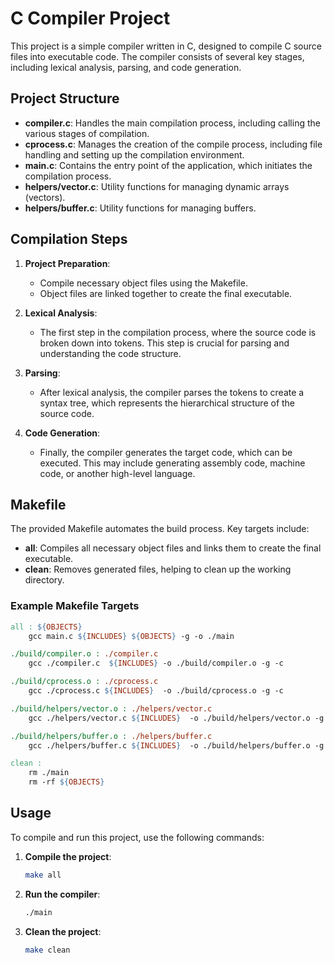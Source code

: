 
# C Compiler Project

This project is a simple compiler written in C, designed to compile C source files into executable code. The compiler consists of several key stages, including lexical analysis, parsing, and code generation. 

## Project Structure

- **compiler.c**: Handles the main compilation process, including calling the various stages of compilation.
- **cprocess.c**: Manages the creation of the compile process, including file handling and setting up the compilation environment.
- **main.c**: Contains the entry point of the application, which initiates the compilation process.
- **helpers/vector.c**: Utility functions for managing dynamic arrays (vectors).
- **helpers/buffer.c**: Utility functions for managing buffers.

## Compilation Steps

1. **Project Preparation**:
   - Compile necessary object files using the Makefile.
   - Object files are linked together to create the final executable.

2. **Lexical Analysis**:
   - The first step in the compilation process, where the source code is broken down into tokens. This step is crucial for parsing and understanding the code structure.

3. **Parsing**:
   - After lexical analysis, the compiler parses the tokens to create a syntax tree, which represents the hierarchical structure of the source code.

4. **Code Generation**:
   - Finally, the compiler generates the target code, which can be executed. This may include generating assembly code, machine code, or another high-level language.

## Makefile

The provided Makefile automates the build process. Key targets include:

- **all**: Compiles all necessary object files and links them to create the final executable.
- **clean**: Removes generated files, helping to clean up the working directory.

### Example Makefile Targets

```makefile
all : ${OBJECTS}
	gcc main.c ${INCLUDES} ${OBJECTS} -g -o ./main

./build/compiler.o : ./compiler.c 
	gcc ./compiler.c  ${INCLUDES} -o ./build/compiler.o -g -c

./build/cprocess.o : ./cprocess.c 
	gcc ./cprocess.c ${INCLUDES}  -o ./build/cprocess.o -g -c

./build/helpers/vector.o : ./helpers/vector.c
	gcc ./helpers/vector.c ${INCLUDES}  -o ./build/helpers/vector.o -g -c

./build/helpers/buffer.o : ./helpers/buffer.c
	gcc ./helpers/buffer.c ${INCLUDES}  -o ./build/helpers/buffer.o -g -c

clean :
	rm ./main
	rm -rf ${OBJECTS}
```

## Usage

To compile and run this project, use the following commands:

1. **Compile the project**:
   ```bash
   make all
   ```

2. **Run the compiler**:
   ```bash
   ./main
   ```

3. **Clean the project**:
   ```bash
   make clean
   ```

